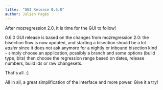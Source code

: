 ```yaml
---
title:  "GUI Release 0.6.0"
author: Julien Pagès
---
```


After mozregression 2.0, it is time for the GUI to follow!

0.6.0 GUI release is based on the changes from mozregression 2.0: the bisection
flow is now updated, and starting a bisection should be a lot *easier* since it
does not ask anymore for a nightly or inbound bisection kind - simply choose
an application, possibly a branch and some options (build type, bits) then
choose the regression range based on dates, release numbers, build ids or
raw changesets.

That's all. :)

All in all, a great simplification of the interface and more power. Give it
a try!
